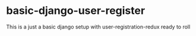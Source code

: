 # basic-django-user-register

<p>This is a just a basic django setup with user-registration-redux ready to roll</p>
